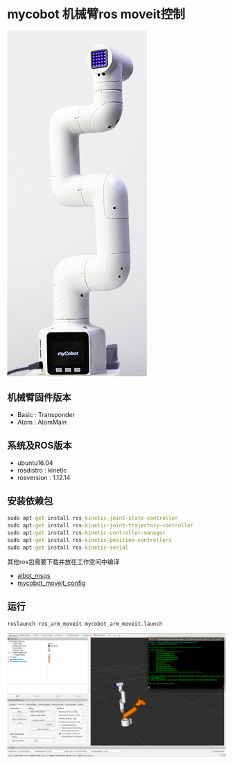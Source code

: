 # mycobot 机械臂ros moveit控制

![mycobot](pic/mycobot.png)

## 机械臂固件版本

* Basic : Transponder
* Atom : AtomMain

## 系统及ROS版本

* ubuntu16.04
* rosdistro : kinetic
* rosversion : 1.12.14


## 安装依赖包

```cmd
sudo apt-get install ros-kinetic-joint-state-controller 
sudo apt-get install ros-kinetic-joint-trajectory-controller 
sudo apt-get install ros-kinetic-controller-manager
sudo apt-get install ros-kinetic-position-controllers
sudo apt-get install ros-kinetic-serial
```
其他ros包需要下载并放在工作空间中编译

* [aibot_msgs](https://github.com/xmhuaway/aibot_msgs.git)
* [mycobot_moveit_config](https://github.com/kevin-zhuang/mycobot_moveit_config)



## 运行

```cmd
roslaunch ros_arm_moveit mycobot_arm_moveit.launch
```

![moveit](pic/mycobot_moveit.png)
